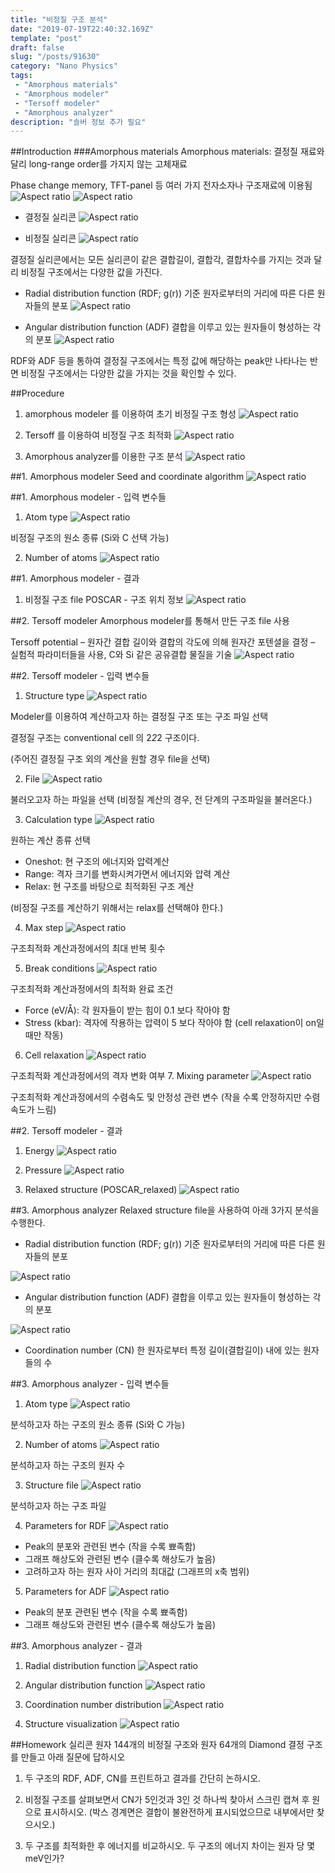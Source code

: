 ```yaml
---
title: "비정질 구조 분석"
date: "2019-07-19T22:40:32.169Z"
template: "post"
draft: false
slug: "/posts/91630"
category: "Nano Physics"
tags: 
 - "Amorphous materials"
 - "Amorphous modeler"
 - "Tersoff modeler"
 - "Amorphous analyzer"
description: "솔버 정보 추가 필요"
---
```


##Introduction
###Amorphous materials
Amorphous materials: 결정질 재료와 달리 long-range order를 가지지 않는 고체재료

Phase change memory, TFT-panel 등 여러 가지 전자소자나 구조재료에 이용됨
![Aspect ratio](/media/POST/9163/0.jpg)
![Aspect ratio](/media/POST/9163/1.jpg)


- 결정질 실리콘
![Aspect ratio](/media/POST/9163/2.jpg)

- 비정질 실리콘
![Aspect ratio](/media/POST/9163/3.jpg)

결정질 실리콘에서는 모든 실리콘이 같은 결합길이, 결합각, 결합차수를 가지는 것과 달리 비정질 구조에서는 다양한 값을 가진다.
            
- Radial distribution function (RDF; g(r))
기준 원자로부터의 거리에 따른 다른 원자들의 분포
![Aspect ratio](/media/POST/9163/4.jpg)

- Angular distribution function (ADF)
결합을 이루고 있는 원자들이 형성하는 각의 분포
![Aspect ratio](/media/POST/9163/5.jpg)

RDF와 ADF 등을 통하여 결정질 구조에서는 특정 값에 해당하는 peak만 나타나는 반면 비정질 구조에서는 다양한 값을 가지는 것을 확인할 수 있다.


##Procedure
1. amorphous modeler 를 이용하여 초기 비정질 구조 형성
![Aspect ratio](/media/POST/9163/6.jpg)

2. Tersoff 를 이용하여 비정질 구조 최적화
![Aspect ratio](/media/POST/9163/7.jpg)

3. Amorphous analyzer를 이용한 구조 분석
![Aspect ratio](/media/POST/9163/8.jpg)


##1. Amorphous modeler
Seed and coordinate algorithm
![Aspect ratio](/media/POST/9163/9.jpg)

##1. Amorphous modeler - 입력 변수들
1. Atom type
![Aspect ratio](/media/POST/9163/10.jpg)

비정질 구조의 원소 종류 (Si와 C 선택 가능) 

2. Number of atoms
![Aspect ratio](/media/POST/9163/11.jpg)


##1. Amorphous modeler - 결과
1. 비정질 구조 file POSCAR - 구조 위치 정보
![Aspect ratio](/media/POST/9163/13.jpg)



##2. Tersoff modeler
Amorphous modeler를 통해서 만든 구조 file 사용

Tersoff potential
– 원자간 결합 길이와 결합의 각도에 의해 원자간 포텐셜을 결정
– 실험적 파라미터들을 사용, C와 Si 같은 공유결합 물질을 기술
![Aspect ratio](/media/POST/9163/14.jpg)


##2. Tersoff modeler - 입력 변수들
1. Structure type
![Aspect ratio](/media/POST/9163/15.jpg)

Modeler를 이용하여 계산하고자 하는 결정질 구조 또는 구조 파일 선택

결정질 구조는 conventional cell 의 2*2*2 구조이다.

(주어진 결정질 구조 외의 계산을 원할 경우 file을 선택) 

2. File
![Aspect ratio](/media/POST/9163/16.jpg)

불러오고자 하는 파일을 선택 (비정질 계산의 경우, 전 단계의 구조파일을 불러온다.) 

3. Calculation type
![Aspect ratio](/media/POST/9163/17.jpg)

원하는 계산 종류 선택
- Oneshot: 현 구조의 에너지와 압력계산
- Range: 격자 크기를 변화시켜가면서 에너지와 압력 계산 
- Relax: 현 구조를 바탕으로 최적화된 구조 계산

(비정질 구조를 계산하기 위해서는 relax를 선택해야 한다.)

4. Max step
![Aspect ratio](/media/POST/9163/18.jpg)

구조최적화 계산과정에서의 최대 반복 횟수

5. Break conditions
![Aspect ratio](/media/POST/9163/19.jpg)

구조최적화 계산과정에서의 최적화 완료 조건 
- Force (eV/Å): 각 원자들이 받는 힘이 0.1 보다 작아야 함
- Stress (kbar): 격자에 작용하는 압력이 5 보다 작아야 함 (cell relaxation이 on일 때만 작동)

6. Cell relaxation
![Aspect ratio](/media/POST/9163/20.jpg)

구조최적화 계산과정에서의 격자 변화 여부
7. Mixing parameter
![Aspect ratio](/media/POST/9163/21.jpg)

구조최적화 계산과정에서의 수렴속도 및 안정성 관련 변수 (작을 수록 안정하지만 수렴속도가 느림)


##2. Tersoff modeler - 결과
1. Energy 
![Aspect ratio](/media/POST/9163/22.jpg)

2. Pressure
![Aspect ratio](/media/POST/9163/23.jpg)

3. Relaxed structure (POSCAR_relaxed)
![Aspect ratio](/media/POST/9163/24.jpg)


##3. Amorphous analyzer
Relaxed structure file을 사용하여 아래 3가지 분석을 수행한다.
- Radial distribution function (RDF; g(r))
기준 원자로부터의 거리에 따른 다른 원자들의 분포

![Aspect ratio](/media/POST/9163/25.jpg)

- Angular distribution function (ADF)
결합을 이루고 있는 원자들이 형성하는 각의 분포

![Aspect ratio](/media/POST/9163/26.jpg)

- Coordination number (CN)
한 원자로부터 특정 길이(결합길이) 내에 있는 원자들의 수


##3. Amorphous analyzer - 입력 변수들
1. Atom type
![Aspect ratio](/media/POST/9163/27.jpg)

분석하고자 하는 구조의 원소 종류 (Si와 C 가능)

2. Number of atoms
![Aspect ratio](/media/POST/9163/28.jpg)

분석하고자 하는 구조의 원자 수

3. Structure file
![Aspect ratio](/media/POST/9163/29.jpg)

분석하고자 하는 구조 파일

4. Parameters for RDF
![Aspect ratio](/media/POST/9163/30.jpg)

- Peak의 분포와 관련된 변수 (작을 수록 뾰족함) 
- 그래프 해상도와 관련된 변수 (클수록 해상도가 높음)
- 고려하고자 하는 원자 사이 거리의 최대값 (그래프의 x축 범위)

5. Parameters for ADF
![Aspect ratio](/media/POST/9163/31.jpg)

- Peak의 분포 관련된 변수 (작을 수록 뾰족함)
- 그래프 해상도와 관련된 변수 (클수록 해상도가 높음)
   

##3. Amorphous analyzer - 결과
1. Radial distribution function
![Aspect ratio](/media/POST/9163/32.jpg)

2. Angular distribution function
![Aspect ratio](/media/POST/9163/33.jpg)

3. Coordination number distribution
![Aspect ratio](/media/POST/9163/34.jpg)

4. Structure visualization
![Aspect ratio](/media/POST/9163/35.jpg)

##Homework
실리콘 원자 144개의 비정질 구조와 원자 64개의 Diamond 결정 구조를 만들고 아래 질문에 답하시오
1) 두 구조의 RDF, ADF, CN를 프린트하고 결과를 간단히 논하시오.

2) 비정질 구조를 살펴보면서 CN가 5인것과 3인 것 하나씩 찾아서 스크린 캡쳐 후 원으로 표시하시오. (박스 경계면은 결합이 불완전하게 표시되었으므로 내부에서만 찾으시오.)

3) 두 구조를 최적화한 후 에너지를 비교하시오. 두 구조의 에너지 차이는 원자 당 몇 meV인가?


